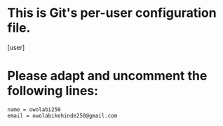 # This is Git's per-user configuration file.
[user]
# Please adapt and uncomment the following lines:
	name = owolabi250
	email = owolabikehinde250@gmail.com
